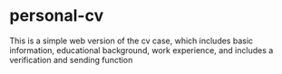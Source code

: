 # personal-cv
This is a simple web version of the cv case, which includes basic information, educational background, work experience, and includes a verification and sending function
